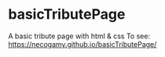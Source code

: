 # basicTributePage
A basic tribute page with html &amp; css
To see: https://necogamy.github.io/basicTributePage/
